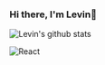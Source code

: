 ### Hi there, I'm Levin👋
![Levin's github stats](https://github-readme-stats.vercel.app/api?username=vbatallones&theme=highcontrast&show_icons=true)
<!--
**vbatallones/vbatallones** is a ✨ _special_ ✨ repository because its `README.md` (this file) appears on your GitHub profile.

Here are some ideas to get you started:

- 🔭 I’m currently working on ...
- 🌱 I’m currently learning ...
- 👯 I’m looking to collaborate on ...
- 🤔 I’m looking for help with ...
- 💬 Ask me about ...
- 📫 How to reach me: ...
- 😄 Pronouns: ...
- ⚡ Fun fact: ...
-->

![React](https://img.shields.io/badge/-ReactJS-black?style=flat-square&logo=react)
